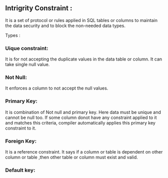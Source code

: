 ## Intrigrity Constraint : 
It is a set of protocol or rules applied in SQL tables or columns to maintain the data security and to block the non-needed data types. 

Types : 
### Uique constraint: 
It is for not accepting the duplicate values in the data table or column. It can take single null value. 
### Not Null: 
It enforces a column to not accept the null values. 
### Primary Key: 
It is combination of Not null and primary key. Here data must be unique and cannot be null too. If some column donot have any constraint applied to it and matches this criteria, compiler automatically applies this primary key constraint to it.
### Foreign Key: 
It is a reference constraint. It says if a column or table is dependent on other column or table ,then other table or column must exist and valid.
### Default key:
